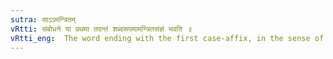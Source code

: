 ```yaml
---
sutra: साऽऽमन्त्रितम्
vRtti: संबोधने या प्रथमा तदन्तं शब्दरूपमामन्त्रितसंज्ञं भवति ॥
vRtti_eng:  The word ending with the first case-affix, in the sense of addressing, is called _Amantrita_ or vocative (VIII. 2. 78).
---
```

